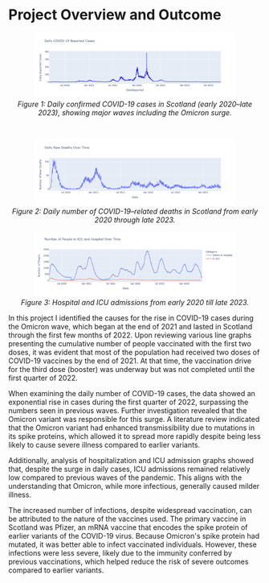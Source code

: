 # Project Overview and Outcome
<p align="center">
  <img src="./plots/daily_cases.png" width="400">
  <br>
  <em>Figure 1: Daily confirmed COVID-19 cases in Scotland (early 2020–late 2023), showing major waves including the Omicron surge.</em>
</p>

<br/>

<p align="center">
  <img src="./plots/daily_new_deaths.png" width="400">
  <br>
  <em>Figure 2: Daily number of COVID-19–related deaths in Scotland from early 2020 through late 2023.</em>
</p>

<p align="center">
  <img src="./plots/hospital_and_ICU_admissions.png" width="400">
  <br>
  <em>Figure 3: Hospital and ICU admissions from early 2020 till late 2023.</em>
</p>

In this project I identified the causes for the rise in COVID-19 cases during the Omicron wave, which began at the end of 2021 and lasted in Scotland through the first few months of 2022. Upon reviewing various line graphs presenting the cumulative number of people vaccinated with the first two doses, it was evident that most of the population had received two doses of COVID-19 vaccines by the end of 2021. At that time, the vaccination drive for the third dose (booster) was underway but was not completed until the first quarter of 2022.

When examining the daily number of COVID-19 cases, the data showed an exponential rise in cases during the first quarter of 2022, surpassing the numbers seen in previous waves. Further investigation revealed that the Omicron variant was responsible for this surge. A literature review indicated that the Omicron variant had enhanced transmissibility due to mutations in its spike proteins, which allowed it to spread more rapidly despite being less likely to cause severe illness compared to earlier variants.

Additionally, analysis of hospitalization and ICU admission graphs showed that, despite the surge in daily cases, ICU admissions remained relatively low compared to previous waves of the pandemic. This aligns with the understanding that Omicron, while more infectious, generally caused milder illness.

The increased number of infections, despite widespread vaccination, can be attributed to the nature of the vaccines used. The primary vaccine in Scotland was Pfizer, an mRNA vaccine that encodes the spike protein of earlier variants of the COVID-19 virus. Because Omicron's spike protein had mutated, it was better able to infect vaccinated individuals. However, these infections were less severe, likely due to the immunity conferred by previous vaccinations, which helped reduce the risk of severe outcomes compared to earlier variants.
